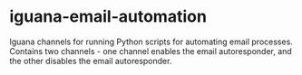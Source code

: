 # iguana-email-automation

Iguana channels for running Python scripts for automating email processes. Contains two channels - one channel enables the email autoresponder, and the other disables the email autoresponder.
